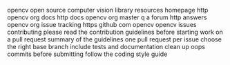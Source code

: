 opencv open source computer vision library resources homepage http opencv org docs http docs opencv org master q a forum http answers opencv org issue tracking https github com opencv opencv issues contributing please read the contribution guidelines before starting work on a pull request summary of the guidelines one pull request per issue choose the right base branch include tests and documentation clean up oops commits before submitting follow the coding style guide